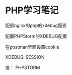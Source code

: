 # PHP学习笔记

配置nginx的php的xdebug配置

配置PHPStorm的XDEBUG配置

在postman里面设置cookie

XDEBUG_SESSION  

值：  PHPSTORM